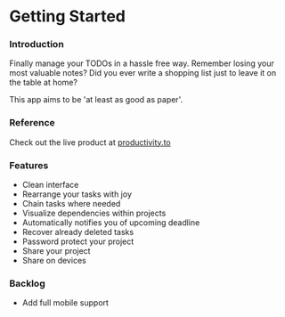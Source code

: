 # Getting Started

### Introduction
Finally manage your TODOs in a hassle free way.
Remember losing your most valuable notes? 
Did you ever write a shopping list just to leave it on the table at home?

This app aims to be 'at least as good as paper'.

### Reference
Check out the live product at [productivity.to](https://productivity.to/)

### Features
* Clean interface
* Rearrange your tasks with joy 
* Chain tasks where needed
* Visualize dependencies within projects
* Automatically notifies you of upcoming deadline
* Recover already deleted tasks
* Password protect your project
* Share your project
* Share on devices

### Backlog
* Add full mobile support

